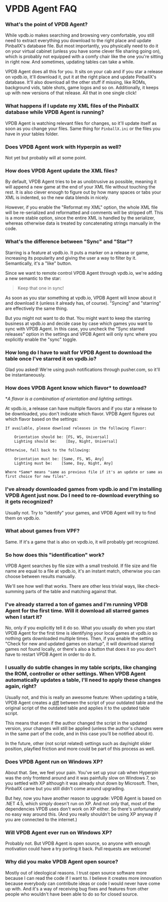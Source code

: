 VPDB Agent FAQ
==============

### What's the point of VPDB Agent?

While vpdb.io makes searching and browsing very comfortable, you still need to extract everything you download to the right place and update PinballX's database file. But most importantly, you physically need to do it on your virtual cabinet (unless you have some clever file sharing going on), which is probably not equipped with a comfy chair like the one you're sitting in right now. And sometimes, updating tables can take a while.

VPDB Agent does all this for you. It sits on your cab and if you star a release on vpdb.io, it'll download it, put it at the right place and update PinballX's database. It'll also download all the other stuff if missing, like ROMs, background vids, table shots, game logos and so on. Additionally, it keeps up with new versions of that release. All that in one single click!


### What happens if I update my XML files of the PinballX database while VPDB Agent is running?

VPDB Agent is watching relevant files for changes, so it'll update itself as soon as you change your files. Same thing for `PinballX.ini` or the files you have in your tables folder.


### Does VPDB Agent work with Hyperpin as well?

Not yet but probably will at some point.


### How does VPDB Agent update the XML files?

By default, VPDB Agent tries to be as unobtrusive as possible, meaning it will append a new game at the end of your XML file without touching the rest. It is also clever enough to figure out by how many spaces or tabs your XML is indented, so the new data blends in nicely.

However, if you enable the "Reformat my XML" option, the whole XML file will be re-serialized and reformatted and comments will be stripped off. This is a more stable option, since the entire XML is handled by the serializer, whereas otherwise data is treated by concatenating strings manually in the code.


### What's the difference between "Sync" and "Star"?

Starring is a feature at vpdb.io. It puts a marker on a release or game, increasing its popularity and giving the user a way to filter by it. Semantically, it's a "like" button.

Since we want to remote control VPDB Agent through vpdb.io, we're adding a new semantic to the star: 

> Keep that one in sync!

As soon as you star something at vpdb.io, VPDB Agent will know about it and download it (unless it already has, of course). "Syncing" and "starring" are effectively the same thing.

But you might not want to do that. You might want to keep the starring business at vpdb.io and decide case by case which games you want to sync with VPDB Agent. In this case, you uncheck the "Sync starred releases" option in the settings and VPDB Agent will only sync where you explicitly enable the "sync" toggle.


### How long do I have to wait for VPDB Agent to download the table once I've starred it on vpdb.io?

Glad you asked! We're using push notifications through pusher.com, so it'll be instantaneously.


### How does VPDB Agent know which flavor* to download?

**A flavor is a combination of orientation and lighting settings.*

At vpdb.io, a release can have multiple flavors and if you star a release to be downloaded, you don't indicate which flavor. VPDB Agent figures out which flavor based on the settings:

    If available, please download releases in the following flavor:

    	Orientation should be: [FS, WS, Universal]
    	Lighting should be:    [Day, Night, Universal]

    Otherwise, fall back to the following:

        Orientation must be: [Same, FS, WS, Any]
        Lighting must be:    [Same, Day, Night, Any]

    Where *Same* means "same as previous file if it's an update or same as first choice for new files".


### I've already downloaded games from vpdb.io and I'm installing VPDB Agent just now. Do I need to re-download everything so it gets recognized?

Usually not. Try to "identify" your games, and VPDB Agent will try to find them on vpdb.io.


### What about games from VPF?

Same. If it's a game that is also on vpdb.io, it will probably get recognized.


### So how does this "identification" work?

VPDB Agent searches by file size with a small treshold. If file size and file name are equal to a file at vpdb.io, it's an instant match, otherwise you can choose between results manually.

We'll see how well that works. There are other less trivial ways, like check-summing parts of the table and matching against that.


### I've already starred a ton of games and I'm running VPDB Agent for the first time. Will it download all starred games when I start it?

No, only if you explicitly tell it do so. What you usually do when you start VPDB Agent for the first time is identifying your local games at vpdb.io so nothing gets downloaded multiple times. Then, if you enable the setting "Check for new and updated games on startup", it will download starred games not found locally, or there's also a button that does it so you don't have to restart VPDB Agent in order to do it.


### I usually do subtle changes in my table scripts, like changing the ROM, controller or other settings. When VPDB Agent automatically updates a table, I'll need to apply these changes again, right?

Usually not, and this is really an awesome feature: When updating a table, VPDB Agent creates a [diff](https://en.wikipedia.org/wiki/Diff_utility) between the script of your outdated table and the original script of the outdated table and applies it to the updated table script.

This means that even if the author changed the script in the updated version, your changes will still be applied (unless the author's changes were in the same part of the code, and in this case you'll be notified about it).

In the future, other (not script related) settings such as day/night slider position, playfied friction and more could be part of this process as well.


### Does VPDB Agent run on Windows XP?

About that. See, we feel your pain. You've set up your cab when Hyperpin was the only frontend around and it was painfully slow on Windows 7, so you settled with XP although it was already shut down by Microsoft. Then, PinballX came but you still didn't come around upgrading.

But hey, now you have another reason to upgrade: VPDB Agent is based on .NET 4.5, which simply doesn't run on XP. And not only that, most of the dependencies VPDB uses don't work on XP either. So there's unfortunately no easy way around this. (And you really shouldn't be using XP anyway if you are connected to the internet.)


### Will VPDB Agent ever run on Windows XP?

Probably not. But VPDB Agent is open source, so anyone with enough motivation could have a try porting it back. Pull requests are welcome!


### Why did you make VPDB Agent open source?

Mostly out of ideological reasons. I trust open source software more because I can read the code if I want to. I believe it creates more innovation because everybody can contribute ideas or code I would never have come up with. And it's a way of receiving bug fixes and features from other people who wouldn't have been able to do so for closed source.
